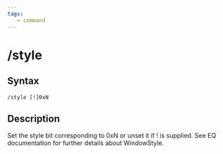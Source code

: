 ```yaml
---
tags:
   - command
---
```

# /style

## Syntax
<!--cmd-syntax-start-->
```eqcommand
/style [!]0xN
```
<!--cmd-syntax-end-->

## Description
<!--cmd-desc-start-->
Set the style bit corresponding to 0xN or unset it if ! is supplied. See EQ documentation for further details about WindowStyle.
<!--cmd-desc-end-->
